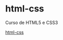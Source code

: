 # html-css
 Curso de HTML5 e CSS3

 <a href="https://vitorguarizo.github.io/html-css/" target=_blank>html-css</a>
